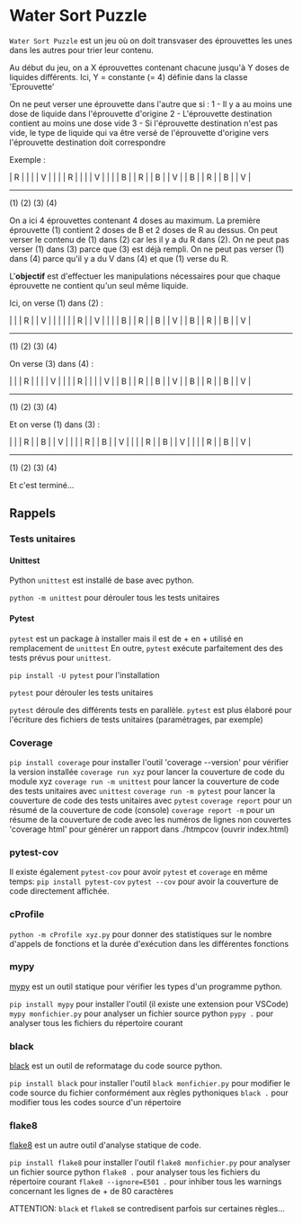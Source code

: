 # Water Sort Puzzle

`Water Sort Puzzle` est un jeu où on doit transvaser des éprouvettes les unes dans les autres pour trier leur
contenu.

Au début du jeu, on a X éprouvettes contenant chacune jusqu'à Y doses de liquides différents.
Ici, Y = constante (= 4) définie dans la classe 'Eprouvette'

On ne peut verser une éprouvette dans l'autre que si :
1 - Il y a au moins une dose de liquide dans l'éprouvette d'origine
2 - L'éprouvette destination contient au moins une dose vide
3 - Si l'éprouvette destination n'est pas vide, le type de liquide qui va être versé de l'éprouvette d'origine
    vers l'éprouvette destination doit correspondre

Exemple :

| R |    |   |    | V |   |   |
| R |    |   |    | V |   |   |
| B |    | R |    | B |   | V |
| B |    | R |    | B |   | V |
-----    -----    -----   -----
 (1)      (2)      (3)     (4)

On a ici 4 éprouvettes contenant 4 doses au maximum.
La première éprouvette (1) contient 2 doses de B et 2 doses de R au dessus.
On peut verser le contenu de (1) dans (2) car les il y a du R dans (2).
On ne peut pas verser (1) dans (3) parce que (3) est déjà rempli.
On ne peut pas verser (1) dans (4) parce qu'il y a du V dans (4) et que (1) verse du R.

L'**objectif** est d'effectuer les manipulations nécessaires pour que chaque éprouvette ne contient qu'un
seul même liquide.

Ici, on verse (1) dans (2) :

|   |    | R |    | V |   |   |
|   |    | R |    | V |   |   |
| B |    | R |    | B |   | V |
| B |    | R |    | B |   | V |
-----    -----    -----   -----
 (1)      (2)      (3)     (4)

 On verse (3) dans (4) :

|   |    | R |    |   |   | V |
|   |    | R |    |   |   | V |
| B |    | R |    | B |   | V |
| B |    | R |    | B |   | V |
-----    -----    -----   -----
 (1)      (2)      (3)     (4)

 Et on verse (1) dans (3) :

|   |    | R |    | B |   | V |
|   |    | R |    | B |   | V |
|   |    | R |    | B |   | V |
|   |    | R |    | B |   | V |
-----    -----    -----   -----
 (1)      (2)      (3)     (4)

 Et c'est terminé...


## Rappels

### Tests unitaires

#### Unittest
  Python `unittest` est installé de base avec python.

  `python -m unittest` pour dérouler tous les tests unitaires

#### Pytest
  `pytest` est un package à installer mais il est de + en + utilisé en remplacement de `unittest`
  En outre, `pytest` exécute parfaitement des des tests prévus pour `unittest`.

  `pip install -U pytest` pour l'installation

  `pytest` pour dérouler les tests unitaires

  `pytest` déroule des différents tests en parallèle.
  `pytest` est plus élaboré pour l'écriture des fichiers de tests unitaires (paramétrages, par exemple)

### Coverage

  `pip install coverage` pour installer l'outil
  'coverage --version' pour vérifier la version installée
  `coverage run xyz` pour lancer la couverture de code du module xyz
  `coverage run -m unittest` pour lancer la couverture de code des tests unitaires avec `unittest`
  `coverage run -m pytest` pour lancer la couverture de code des tests unitaires avec `pytest`
  `coverage report` pour un résumé de la couverture de code (console)
  `coverage report -m` pour un résume de la couverture de code avec les numéros de lignes non couvertes
  'coverage html' pour générer un rapport dans ./htmpcov (ouvrir index.html)

### pytest-cov

  Il existe également `pytest-cov` pour avoir `pytest` et `coverage` en même temps:
  `pip install pytest-cov`
  `pytest --cov` pour avoir la couverture de code directement affichée.

### cProfile

 `python -m cProfile xyz.py` pour donner des statistiques sur le nombre d'appels de fonctions et la durée
 d'exécution dans les différentes fonctions

### mypy

[mypy](https://mypy.readthedocs.io/en/latest/index.html) est un outil statique pour vérifier les types d'un
programme python.

`pip install mypy` pour installer l'outil (il existe une extension pour VSCode)
`mypy monfichier.py` pour analyser un fichier source python
`pypy .` pour analyser tous les fichiers du répertoire courant

 ### black

 [black](https://github.com/psf/black) est un outil de reformatage du code source python.

 `pip install black` pour installer l'outil
 `black monfichier.py` pour modifier le code source du fichier conformément aux règles pythoniques
 `black .` pour modifier tous les codes source d'un répertoire
 
 ### flake8

 [flake8](https://flake8.pycqa.org/en/latest/) est un autre outil d'analyse statique de code.

 `pip install flake8` pour installer l'outil
 `flake8 monfichier.py` pour analyser un fichier source python
 `flake8 .` pour analyser tous les fichiers du répertoire courant
 `flake8 --ignore=E501 .` pour inhiber tous les warnings concernant les lignes de + de 80 caractères

 ATTENTION: `black` et `flake8` se contredisent parfois sur certaines règles...
